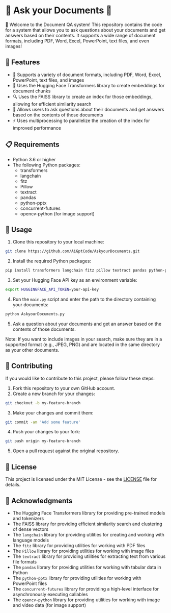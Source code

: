 # 📄 Ask your Documents  🤖

👋 Welcome to the Document QA system! This repository contains the code for a system that allows you to ask questions about your documents and get answers based on their contents. It supports a wide range of document formats, including PDF, Word, Excel, PowerPoint, text files, and even images!

## 🚀 Features

* 📄 Supports a variety of document formats, including PDF, Word, Excel, PowerPoint, text files, and images
* 🤖 Uses the Hugging Face Transformers library to create embeddings for document chunks
* 🔍 Uses the FAISS library to create an index for those embeddings, allowing for efficient similarity search
* 💬 Allows users to ask questions about their documents and get answers based on the contents of those documents
* ⚡️ Uses multiprocessing to parallelize the creation of the index for improved performance

## 📋 Requirements

* Python 3.6 or higher
* The following Python packages:
	+ transformers
	+ langchain
	+ fitz
	+ Pillow
	+ textract
	+ pandas
	+ python-pptx
	+ concurrent-futures
	+ opencv-python (for image support)

## 🔧 Usage

1. Clone this repository to your local machine:
```bash
git clone https://github.com/AiGptCode/AskyourDocuments.git
```
2. Install the required Python packages:
```bash
pip install transformers langchain fitz pillow textract pandas python-pptx opencv-python concurrent-futures
```
3. Set your Hugging Face API key as an environment variable:
```bash
export HUGGINGFACE_API_TOKEN=your-api-key
```
4. Run the `main.py` script and enter the path to the directory containing your documents:
```bash
python AskyourDocuments.py
```
5. Ask a question about your documents and get an answer based on the contents of those documents.

Note: If you want to include images in your search, make sure they are in a supported format (e.g., JPEG, PNG) and are located in the same directory as your other documents.

## 🤝 Contributing

If you would like to contribute to this project, please follow these steps:

1. Fork this repository to your own GitHub account.
2. Create a new branch for your changes:
```bash
git checkout -b my-feature-branch
```
3. Make your changes and commit them:
```bash
git commit -am 'Add some feature'
```
4. Push your changes to your fork:
```bash
git push origin my-feature-branch
```
5. Open a pull request against the original repository.

## 📄 License

This project is licensed under the MIT License - see the [LICENSE](LICENSE) file for details.

## 🎉 Acknowledgments

* The Hugging Face Transformers library for providing pre-trained models and tokenizers
* The FAISS library for providing efficient similarity search and clustering of dense vectors
* The `langchain` library for providing utilities for creating and working with language models
* The `fitz` library for providing utilities for working with PDF files
* The `Pillow` library for providing utilities for working with image files
* The `textract` library for providing utilities for extracting text from various file formats
* The `pandas` library for providing utilities for working with tabular data in Python
* The `python-pptx` library for providing utilities for working with PowerPoint files
* The `concurrent-futures` library for providing a high-level interface for asynchronously executing callables
* The `opencv-python` library for providing utilities for working with image and video data (for image support)
